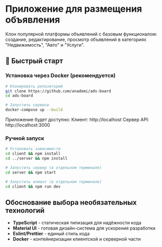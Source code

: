 # Приложение для размещения объявления

Клон популярной платформы объявлений с базовым функционалом: создание, редактирование, просмотр объявлений в категориях "Недвижимость", "Авто" и "Услуги".

## 🚀 Быстрый старт

### Установка через Docker (рекомендуется)
```bash
# Клонировать репозиторий
git clone https://github.com/anademi/ads-board
cd ads-board

# Запустить сервисы
docker-compose up --build
```

Приложение будет доступно:
Клиент: http://localhost
Сервер API: http://localhost:3000

### Ручной запуск
```bash
# Установить зависимости
cd client && npm install
cd ../server && npm install

# Запустить сервер (в отдельном терминале)
cd server && npm start

# Запустить клиент (в отдельном терминале)
cd client && npm run dev
```

## Обоснование выбора необязательных технологий

- **TypeScript** - статическая типизация для надёжности кода
- **Material UI** - готовая дизайн-система для ускорения разработки
- **Eslint/Prettier** - единый стиль кода
- **Docker** - контейнеризации клиентской и серверной части
